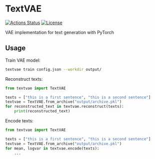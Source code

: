 TextVAE
=======

[![Actions Status](https://github.com/altescy/textvae/workflows/CI/badge.svg)](https://github.com/altescy/textvae/actions/workflows/ci.yml)
[![License](https://img.shields.io/github/license/altescy/textvae)](https://github.com/altescy/textvae/blob/master/LICENSE)

VAE implementation for text generation with PyTorch

## Usage

Train VAE model:

```bash
textvae train config.json --workdir output/
```

Reconstruct texts:

```python
from textvae import TextVAE

texts = ["this is a first sentence", "this is a second sentence"]
textvae = TextVAE.from_archive("output/archive.pkl")
for reconstructed_text in textvae.reconstruct(texts):
    print(reconstructed_text)
```

Encode texts:

```python
from textvae import TextVAE

texts = ["this is a first sentence", "this is a second sentence"]
textvae = TextVAE.from_archive("output/archive.pkl")
for mean, logvar in textvae.encode(texts):
    ...
```
